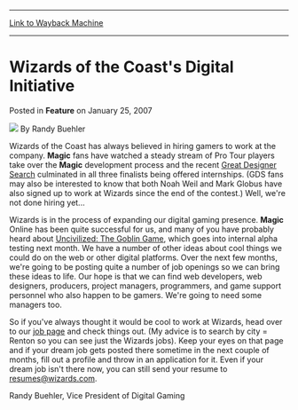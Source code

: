 
---
[Link to Wayback Machine](https://web.archive.org/web/20210503064731/https://magic.wizards.com/en/articles/archive/feature/wizards-coasts-digital-initiative-2007-01-25)

[_metadata_:author]:- "Randy Buehler"
[_metadata_:description]:- "Wizards of the Coast has always believed in hiring gamers to work at the company. Magic fans have watched a steady stream of Pro Tour players take over the Magic development process and the recent Great Designer Search culminated in all three finalists being offered internships. (GDS fans may also be interested to know that both Noah Weil and Mark Globus have also signed up to"
[_metadata_:generator]:- "Drupal 7 (http://drupal.org)"
[_metadata_:publish_date]:- "2007-01-25"
[_metadata_:title]:- "Wizards of the Coast's Digital Initiative"
[_metadata_:wayback_capture_timestamp]:- "2021-05-03 06:47:31+00:00"
[_metadata_:wayback_raw_url]:- "https://web.archive.org/web/20210503064731id_/https://magic.wizards.com/en/articles/archive/feature/wizards-coasts-digital-initiative-2007-01-25"
[_metadata_:wayback_url]:- "https://magic.wizards.com/en/articles/archive/feature/wizards-coasts-digital-initiative-2007-01-25"
---


Wizards of the Coast's Digital Initiative
=========================================



 Posted in **Feature**
 on January 25, 2007 






![](https://media.magic.wizards.com/styles/auth_small/public/images/person/Headshot%209-2014_3.jpg)
By Randy Buehler











Wizards of the Coast has always believed in hiring gamers to work at the company. **Magic** fans have watched a steady stream of Pro Tour players take over the **Magic** development process and the recent [Great Designer Search](http://archive.wizards.com/Magic/Magazine/Article.aspx?x=mtgcom/events/thefinishline) culminated in all three finalists being offered internships. (GDS fans may also be interested to know that both Noah Weil and Mark Globus have also signed up to work at Wizards since the end of the contest.) Well, we're not done hiring yet...

Wizards is in the process of expanding our digital gaming presence. **Magic** Online has been quite successful for us, and many of you have probably heard about [Uncivilized: The Goblin Game](http://archive.wizards.com/Magic/Magazine/Article.aspx?x=goblinz/welcome), which goes into internal alpha testing next month. We have a number of other ideas about cool things we could do on the web or other digital platforms. Over the next few months, we're going to be posting quite a number of job openings so we can bring these ideas to life. Our hope is that we can find web developers, web designers, producers, project managers, programmers, and game support personnel who also happen to be gamers. We're going to need some managers too.

So if you've always thought it would be cool to work at Wizards, head over to our [job page](http://hasbro.recruitmax.com/MAIN/careerportal/default.cfm?szUniqueCareerPortalID=4858054b-1688-4734-acc2-0ade31c05858) and check things out. (My advice is to search by city = Renton so you can see just the Wizards jobs). Keep your eyes on that page and if your dream job gets posted there sometime in the next couple of months, fill out a profile and throw in an application for it. Even if your dream job isn't there now, you can still send your resume to [resumes@wizards.com](mailto:resumes@wizards.com).

Randy Buehler, Vice President of Digital Gaming







